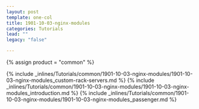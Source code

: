 ```yaml
---
layout: post
template: one-col
title: 1901-10-03-nginx-modules
categories: Tutorials
lead: ""
legacy: "false"

---
```

{% assign product = "common" %}

{% include _inlines/Tutorials/common/1901-10-03-nginx-modules/1901-10-03-nginx-modules_custom-rack-servers.md %}
{% include _inlines/Tutorials/common/1901-10-03-nginx-modules/1901-10-03-nginx-modules_introduction.md %}
{% include _inlines/Tutorials/common/1901-10-03-nginx-modules/1901-10-03-nginx-modules_passenger.md %}
